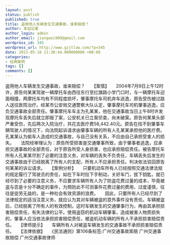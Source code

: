 ```yaml
---
layout: post
status: publish
published: true
title: 盗用他人车辆发生交通事故，谁来赔偿？
author: 本站记者
author_login: admin
author_email: jiangwei909@gmail.com
wordpress_id: 345
wordpress_url: http://www.gzjtlaw.com/?p=345
date: 2011-05-18 21:30:44.000000000 +08:00
categories:
- 经典案例
tags: []
comments: []
---
```

盗用他人车辆发生交通事故，谁来赔偿？　　【案情】　　2004年7月9日上午12时许，原告何某某驾驶一辆摩托车由西往东行至红旗路小学门口时，与一辆摩托车迎面相撞，两摩托车均有不同程度损坏，肇事摩托车司机弃车逃逸，原告受伤被过路人送往医院治疗。经某市公安局交通警察大队认定，肇事摩托车司机肇事逃逸，应负交通事故全部责任。肇事摩托车车主为孔某某，他在交通事故当日上午8时许发现摩托车丢失后就立即报了案，公安机关已立案侦查，尚未破案。原告何某某头部严重受伤，先后两次入院治疗，共花去医疗费58,442.40元。原告在找不到肇事车辆驾驶人的情况下，向法院起诉请求由肇事车辆的所有人孔某某承担他的医疗费。孔某某认为偷车人造成的交通事故，与自己没有关系，不应由自己承担受害人的损失。　　法院经审理认为：原告所受损害是交通肇事所致，由于肇事者逃逸，应承担交通事故的全部责任，对于原告所受人身损害，也应承担赔偿责任。被告摩托车所有人孔某某尽到了必要的注意义务，对车辆的丢失不负责任，车辆丢失后发生的交通事故由于已经脱离了所有人的支配，所有人不应承担责任。判决依法驳回原告何某某的诉讼请求。　　【案例分析】　　只要机动车所有人已经按照交通法律法规的规定履行了驾驶员的责任，如在下车时拉下手制动，关好车门，拔下钥匙，就已经尽到了必要的注意义务，不应要求车辆所有人为了防盗花费过量的成本，毕竟被盗与否是十分不确定的事件，为预防此不可测事件花费过量的费用，过度谨慎，往往是徒劳无益的，是一种社会有效资源的浪费。　　因此，只要所有人已经尽到了法律规定的适当注意义务，就应认为其对车辆被盗的意外事件没有责任。车辆被盗后，已经脱离了所有人的有效控制，这时车辆发生的交通肇事行为，再由其承担损害赔偿责任，有失法律的公平。使用盗窃的机动车辆肇事，造成被害人物质损失的，肇事人应当依法承担损害赔偿责任，被盗机动车辆的所有人不承担损害赔偿责任。　　【律师提示】　　车辆所有人对被盗车辆发生的交通事故不承担损害赔偿责任。　　【法律依据】　　《民法通则》第106条标签:广州交通事故索赔 广州交通事故赔偿 广州交通事故律师

